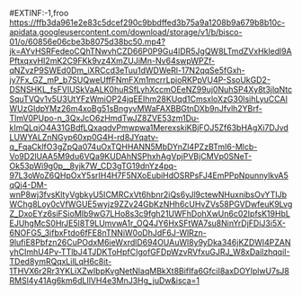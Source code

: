 #EXTINF:-1,froo
https://ffb3da961e2e83c5dcef290c9bbdffed3b75a9a1208b9a679b8b10c-apidata.googleusercontent.com/download/storage/v1/b/bisco-01/o/60856e06cbe3b8075d38bc50.mp4?jk=AYvHSRFedeoCQhTNwvhCZD66P0P9Gu4lDR5JgQW8LTmdZVxHkledl9APftxqxvHI2mK2C9FKk9vz4XmZUJiMn-Nv64swpWPZf-qNZvzP9SWEd0Dm_iXRCcd3eTuu1dWDWeRl-17N2qqSe5fGxh-jy7Fx_GZ_mP_b7SUQweUffFNmFXm1mcrrLpioRKPpVU4P-SsoUkGD2-DSNSHKL_fsFVIUSkVaALK0huRSfLyhXccmOEeNZ99uj0NuhSP4Xy8t3jlqNtcSquTVQv1v5U3UtYFzWmiOP24jqEEIhm28KUqd1CmsxloXzG30lsihLyuCCAIWUzGIdpYMz26m4xoBg51sBngyvMWaFAXBBGtnDXb9nJfvlh2YBrf-TlmV0PUpo-n_3QxJcO6zHmdTwJZ8ZVE53zm1Du-kImQLqjO4A31GBdfLQxaqdvPmwpwa1MerexskiKBjFOJ5Zf63bHAgXi7DJvdLUWYALZnNGyp60xp0G4H-rd8JYqatv-q_FqaCklfO3gZpQa074uOxTQHHANN5MbDYnZl4PZzBTmI6-Mlcb-Vo9D2lUAA5M9du6VQa9KUDAhNSPhxhAgVpjPVBjCMVp0SNeT-Ok53pWi9g0p__8yjk7W_CD3gTG19dnYz4pq-97L3oWoZ6QHpOxY5srIH4H7F5NXoEubiHdOSRPsFJ4EmPPpNpunnylkvA5qQj4-DM-wnP8wj3fvsKltyVgbkyU5ICMRCxVt6hbnr2iQs6yJl9ctewNHuxnibsOvYTIJbWChg8Loy0cVfWGUE5wyjz9ZZv24GbKzNHh6cUHvZVs58PGVDwfeuK9LvgZ_DxoEYz6siFSioMIb9wG7LHo8s3c9fgh21UWFhDohXwUn6c02IpfsK19HbLEJUhgMcS0HrJE5l8T9LUmvwA1r_OQ4JY6HxSFtWA7su8NinYrDjFDiJ3i5X-6NOFG5_3ifbxFtdo6fFE8nTNNiW0oDhJdF6J-WlRzn-9lufiE8Pbfzn26CuPOdxM6ieWxrdlD694OUAuWl8y9yDka346jKZDWI4PZANyhCImhU4Pv-TTlbJ4TJDKToHpfCIgofGFDpWzvRVfxuGJRJ_W8xDailzhqqiI-TDed8ymRQqxLilLqH6c8it-1THVX6r2Rr3YKLiXZwIbpKvgNetNIaqMBkXt8BifIfa6GfciI8axDOYIplwU7sJ8RMSl4y41Ag6km6dLIlVH4e3MnJ3Hg_juDw&isca=1
